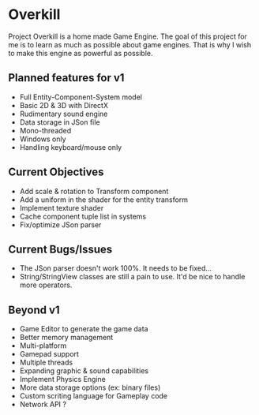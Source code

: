 # Overkill

Project Overkill is a home made Game Engine.
The goal of this project for me is to learn as much as possible about game engines.
That is why I wish to make this engine as powerful as possible.

Planned features for v1
-----------------------
* Full Entity-Component-System model
* Basic 2D & 3D with DirectX
* Rudimentary sound engine
* Data storage in JSon file
* Mono-threaded
* Windows only
* Handling keyboard/mouse only

Current Objectives
------------------
* Add scale & rotation to Transform component
* Add a uniform in the shader for the entity transform
* Implement texture shader
* Cache component tuple list in systems
* Fix/optimize JSon parser

Current Bugs/Issues
-------------------
* The JSon parser doesn't work 100%. It needs to be fixed...
* String/StringView classes are still a pain to use. It'd be nice to handle more operators.

Beyond v1
---------
* Game Editor to generate the game data
* Better memory management
* Multi-platform
* Gamepad support
* Multiple threads
* Expanding graphic & sound capabilities
* Implement Physics Engine
* More data storage options (ex: binary files)
* Custom scriting language for Gameplay code
* Network API ?
